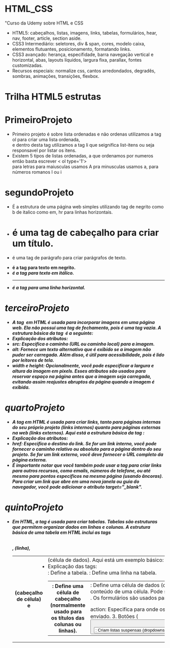 # HTML_CSS
"Curso da Udemy sobre HTML e CSS
* HTML5: cabeçalhos, listas, imagens, links, tabelas, formulários, hear, nav, footer, article, section aside.
* CSS3 Intermediário: seletores, div & span, cores, modelo caixa, elementos flutuantes, posicionamento, formatando links.
* CSS3 avançado: herança, especifidade, barra navegação vertical e horizontal, abas, layouts líquidos, largura fixa, parallax, fontes customizadas.
* Recursos especiais: normalize css, cantos arredondados, degradês, sombras, animações, transições, flexbox.
# Trilha HTML5 estrutas 
# PrimeiroProjeto 
* Primeiro projeto é sobre lista ordenadas e não ordenas utilizamos a tag ol para criar uma lista ordenada, <BR>
e dentro desta tag utilizamos a tag li que seignifica list-itens ou seja responsavel por listar os itens.
* Existem 5 tipos de listas ordenadas, a que ordenamos por numeros então basta escrever < ol type='1'> <br>
 para letras para maiusculas usamos A pra minusculas usamos a, para números romanos I ou i 

 # segundoProjeto  
 * É a estrutura de uma página web simples utilizando tag de negrito como b de italico como em, hr para linhas horizontais.
 * <h1> é uma tag de cabeçalho para criar um título.
* <p> é uma tag de parágrafo para criar parágrafos de texto.
* <b> é a tag para texto em negrito.
* <i> é a tag para texto em itálico.
* <hr> é a tag para uma linha horizontal.
# terceiroProjeto
* A tag <img> em HTML é usada para incorporar imagens em uma página web. Ela não possui uma tag de fechamento, pois é uma tag vazia. A estrutura básica da tag <img> é a seguinte:
* Explicação dos atributos:
* src: Especifica o caminho (URL ou caminho local) para a imagem.
* alt: Fornece um texto alternativo que é exibido se a imagem não puder ser carregada. Além disso, é útil para acessibilidade, pois é lido por leitores de tela.
* width e height: Opcionalmente, você pode especificar a largura e altura da imagem em pixels. Esses atributos são usados para reservar espaço na página antes que a imagem seja carregada, evitando assim reajustes abruptos da página quando a imagem é exibida.
# quartoProjeto 
* A tag <a> em HTML é usada para criar links, tanto para páginas internas do seu próprio projeto (links internos) quanto para páginas externas na web (links externos). Aqui está a estrutura básica da tag <a>:
* Explicação dos atributos:
* href: Especifica o destino do link. Se for um link interno, você pode fornecer o caminho relativo ou absoluto para a página dentro do seu projeto. Se for um link externo, você deve fornecer o URL completo da página externa.
* É importante notar que você também pode usar a tag <a> para criar links para outros recursos, como emails, números de telefone, ou até mesmo para pontos específicos na mesma página (usando âncoras). Para criar um link que abre em uma nova janela ou guia do navegador, 
  você pode adicionar o atributo target="_blank".
# quintoProjeto
 * Em HTML, a tag <table> é usada para criar tabelas. Tabelas são estruturas que permitem organizar dados em linhas e colunas. A estrutura básica de uma tabela em HTML inclui as tags <table>, <tr> (linha), <th> (cabeçalho de célula) e <td> (célula de dados). Aqui está um exemplo básico:
* Explicação das tags:
<table>: Define a tabela.
<tr>: Define uma linha na tabela.
<th>: Define uma célula de cabeçalho (normalmente usado para os títulos das colunas ou linhas).
<td>: Define uma célula de dados (contém o conteúdo real da tabela).
Este exemplo resultará em uma tabela simples com duas colunas e três linhas.
* Atributos importantes:
* colspan e rowspan: Permitem que uma célula se estenda por várias colunas ou linhas, respectivamente.
* border: Define a largura da borda da tabela. Geralmente, é melhor usar CSS para estilos, mas você pode usar border="1" para adicionar bordas a uma tabela.
* align: Define a posição horizontal do conteúdo de uma célula. Pode ser "left", "center", ou "right".
* valign: Define a posição vertical do conteúdo de uma célula. Pode ser "top", "middle", ou "bottom".
# sextoProjeto e setimo projeto
 HTML, os formulários são criados usando a tag <form>. Os formulários são usados para coletar informações do usuário, como dados de contato, feedback, ou qualquer outra informação que seja necessária para interagir com o usuário. Aqui estão os elementos fundamentais que compõem um formulário:
1. Tag <form>
A tag <form> envolve todos os elementos do formulário e define onde os dados serão enviados após a submissão.
<form action="/processar_formulario" method="post">
  <!-- Conteúdo do formulário -->
</form>
action: Especifica para onde os dados do formulário serão enviados.
method: Especifica o método HTTP a ser usado, geralmente "post" ou "get".
2. Elementos de Entrada (<input>)
A tag <input> é usada para criar campos de entrada onde os usuários podem digitar informações.
type: Especifica o tipo de campo de entrada (texto, senha, checkbox, etc.).
name: Define o nome do campo, usado para identificar o dado quando o formulário é enviado.
3. Botões (<button> ou <input type="submit">)
Botões são usados para enviar o formulário ou executar outras ações.
4. Outros Elementos de Formulário
<select> e <option>: Criam listas suspensas (dropdowns).
<textarea>: Cria uma área de texto para entradas mais longas.
<label>: Associa uma etiqueta a um elemento de formulário.
Esses são apenas alguns exemplos básicos. Formulários em HTML podem ser bastante complexos, dependendo das necessidades do projeto. O JavaScript também pode ser usado para validar e manipular dados de formulários. É importante validar os dados do formulário tanto no lado do cliente quanto no lado do servidor para garantir a segurança e integridade dos dados.

# Trilha do CSS básico
